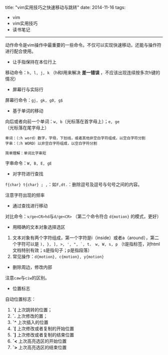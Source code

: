 title: "vim实用技巧之快速移动与跳转"
date: 2014-11-16
tags:
- vim 
- vim实用技巧
- 读书笔记

---

动作命令是vim操作中最重要的一些命令。不仅可以实现快速移动，还能与操作符进行配合使用。

<!--more-->

- 让手指保持在本位行上

移动命令：``h, l, j, k`` （h和l用来解决 **差一错误** ，不应该出现连续按多次h键的情况）

- 屏幕行与实际行

屏幕行命令：``gj, gk, g0, g$``

- 基于单词的移动 

向后或者向前一个单词：``w, b``（光标落在首字母上）；``e, ge``（光标落在尾字母上）

```
单词：（:h word）数字，字母，下划线，或者其他非空白字符组成，以空白字符分割
字串：（:h WORD）以非空白字符组成，以空白字符分割 

简单理解：单词比字串短
```

字串命令：``W, B, E, gE``

- 对字符进行查找

``f{char} t{char} ; ,``：如``f,dt.``：删除逗号及逗号与句号之间的内容。

注意字符出现的频率

- 通过查找进行移动 

对比命令：``v/ge<CR>hd``与``d/ge<CR>`` （第二个命令符合 ``d{motion}`` 的模式，更好）

- 用精确的文本对象选择选区 

1. 文本对象有两个字符组成，第一个字符是i（inside）或者a（around），第二个字符可以是 ``), }, ], >, ', ", `, t， w, W, s, p`` （t是指标签，对html文档特别有效；s是指句子；p是指段落）
2. 常见操作：``d{motion}, c{motion}, y{motion}``

- 删除周边，修改内部

注意``caw``与``ciw``的区别。

- 位置标志

自动位置标志：

1. **`(** 上次跳转的位置；
2. **`.** 上次修改的置；
3. **`^** 上次插入的位置
4. **`[** 上次修改或者复制的开始位置
5. **`]** 上次修改或者复制的结束位置
6. **`<** 上次高亮选区的开始位置
7. **`>** 上次高亮选区的结束位置




